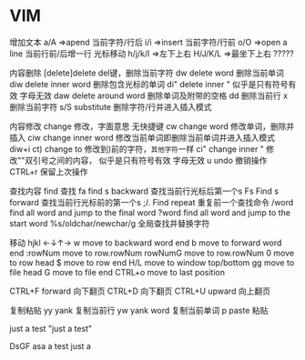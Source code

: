 # VIM

增加文本
a/A     =>apend         当前字符/行后
i/i     =>insert        当前字符/行前 
o/O     =>open a line   当前行前/后增一行
光标移动
h/j/k/l =>左下上右 
H/J/K/L =>最坐下上右   ?????

内容删除
[delete]delete          del键，删除当前字符
dw      delete word     删除当前单词
diw     delete inner word   删除包含光标的单词
di"     delete inner "      似乎是只有符号有效  字母无效
daw     delete around word  删除单词及附带的空格
dd                     删除当前行
x                       删除当前字符
s/S       substitute    删除字符/行并进入插入模式

内容修改
        change          修改，字面意思 无快捷键
cw      change word     修改单词，删除并插入
ciw     change inner word   修改当前单词即删除当前单词并进入插入模式   diw+i
ct)     change to       修改到)前的字符，`其他字符`一样
ci"     change inner "  修改""双引号之间的内容， 似乎是只有符号有效 字母无效
u       undo            撤销操作
CTRL+r                  保留上次操作




查找内容
        find            查找
fa      find s backward   查找当前行光标后第一个s
Fs      Find s forward    查找当前行光标前的第一个s
;/.     Find repeat       重复前一个查找命令
/word   find all word and jump to the final word
?word   find all word and jump to the start word
%s/oldchar/newchar/g    全局查找并替换字符



移动
hjkl    ←↓↑→
w       move to backward word end
b       move to forward word end
:rowNum move to row.rowNum
rowNumG move to row.rowNum
0       move to row head
$       move to row end
H/L     move to window top/bottom
gg      move to file head
G       move to file end
CTRL+o  move to last position

CTRL+F  forward 向下翻页
CTRL+D          向下翻页
CTRL+U  upward  向上翻页

复制粘贴
yy      yank    复制当前行
yw      yank word       复制当前单词
p       paste   粘贴



just a test "just a test"


DsGF
asa
a test just a
